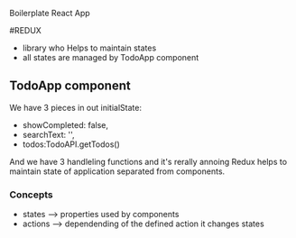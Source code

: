 Boilerplate React App

#REDUX
- library who Helps to maintain states
- all states are managed by TodoApp component
## TodoApp component
We have 3 pieces in out initialState:
- showCompleted: false,
- searchText: '',
- todos:TodoAPI.getTodos()

And we have 3 handleling functions and it's rerally annoing
Redux helps to maintain state of application separated from components.

### Concepts
- states --> properties used by components
- actions --> dependending of the defined action it changes states
